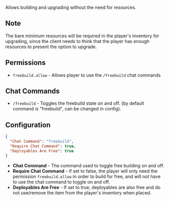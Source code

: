 Allows building and upgrading without the need for resources.

## Note
The bare minimum resources will be required in the player's inventory for upgrading, since the client needs to think that the player has enough resources to present the option to upgrade.

## Permissions

* `freebuild.allow` - Allows player to use the `/freebuild` chat commands

## Chat Commands

* `/freebuild` - Toggles the freebuild state on and off. (by default command is "freebuild", can be changed in config).

## Configuration
```json
{
  "Chat Command": "freebuild",
  "Require Chat Command": true,
  "Deployables Are Free": true
}
```

* **Chat Command** - The command used to toggle free building on and off.
* **Require Chat Command** - If set to false, the player will only need the permission `freebuild.allow` in order to build for free, and will not have to use the chat command to toggle on and off.
* **Deployables Are Free** - If set to true, deployables are also free and do not use/remove the item from the player's inventory when placed.